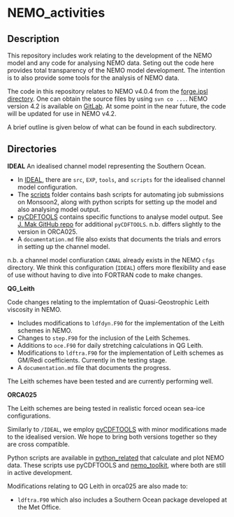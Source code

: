 # NEMO_activities

## Description

This repository includes work relating to the development of the NEMO model and any code for analysing NEMO data. Seting out the code here provides total transparency of the NEMO model development. The intention is to also provide some tools for the analysis of NEMO data. 

The code in this repository relates to NEMO v4.0.4 from the [forge.ipsl directory](https://forge.ipsl.jussieu.fr/nemo/svn/NEMO/releases/r4.0/r4.0.4/). One can obtain the source files by using `svn co ...`. NEMO version 4.2 is available on [GitLab](https://forge.nemo-ocean.eu/nemo/nemo). At some point in the near future, the code will be updated for use in NEMO v4.2.

A brief outline is given below of what can be found in each subdirectory. 

## Directories

**IDEAL**
An idealised channel model representing the Southern Ocean.

- In [IDEAL](IDEAL/), there are `src`, `EXP`, `tools`, and `scripts` for the idealised channel model configuration.
- The [scripts](IDEAL/scripts) folder contains bash scripts for automating job submissions on Monsoon2, along with python scripts for setting up the model and also analysing model output.
- [pyCDFTOOLS](IDEAL/pyCDFTOOLS) contains specific functions to analyse model output. See [J. Mak GitHub repo](https://github.com/julianmak/NEMO-related/tree/master/pyCDFTOOLS) for additional `pyCDFTOOLS`. n.b. differs slightly to the version in ORCA025.
- A `documentation.md` file also exists that documents the trials and errors in setting up the channel model.

n.b. a channel model confiuration `CANAL` already exists in the NEMO `cfgs` directory. We think this configuration (`IDEAL`) offers more flexibility and ease of use without having to dive into FORTRAN code to make changes.

**QG_Leith**

Code changes relating to the implemtation of Quasi-Geostrophic Leith viscosity in NEMO.

- Includes modifications to `ldfdyn.F90` for the implementation of the Leith schemes in NEMO. 
- Changes to `step.F90` for the inclusion of the Leith Schemes.
- Additions to `oce.F90` for daily stretching calculations in QG Leith.
- Modifications to `ldftra.F90` for the implementation of Leith schemes as GM/Redi coefficients. Currently in the testing stage.
- A `documentation.md` file that documents the progress.

The Leith schemes have been tested and are currently performing well.

**ORCA025**<br/>

The Leith schemes are being tested in realistic forced ocean sea-ice configurations.

Similarly to `/IDEAL`, we employ [pyCDFTOOLS](ORCA025/pyCDFTOOLS) with minor modifications made to the idealised version. We hope to bring both versions together so they are cross compatible. 

Python scripts are available in [python_related](ORCA025/python_related) that calculate and plot NEMO data. These scripts use pyCDFTOOLS and [nemo_toolkit](ORCA025/nemo_toolkit), where both are still in active development.

Modifications relating to QG Leith in orca025 are also made to:

- `ldftra.F90` which also includes a Southern Ocean package developed at the Met Office.




